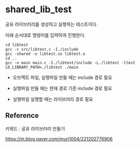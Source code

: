 # shared_lib_test

공유 라이브러리를 생성하고 실행하는 테스트이다.

아래 순서대로 명령어를 입력하여 진행한다.

    cd libtest
    gcc -c src/libtest.c -I./include
    gcc -shared -o libtest.so libtest.o
    cd ..
    gcc -o main main.c -I./libtest/include -L./libtest -ltest
    LD_LIBRARY_PATH=./libtest ./main

* 오브젝트 파일, 실행파일 만들 때는 include 경로 필요

* 실행파일 만들 때는 현재 경로 기준 include 경로 필요

* 실행파일 실행할 때는 라이브러리 경로 필요

## Reference

키워드 : 공유 라이브러리 만들기

<https://m.blog.naver.com/muri1004/221202776906>
